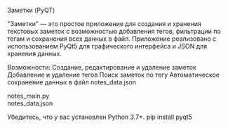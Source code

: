 Заметки (PyQT)

"Заметки" — это простое приложение для создания и хранения текстовых заметок с возможностью добавления тегов, фильтрации по тегам и сохранения всех данных в файл. Приложение реализовано с использованием PyQt5 для графического интерфейса и JSON для хранения данных.

Возможности:
Создание, редактирование и удаление заметок
Добавление и удаление тегов
Поиск заметок по тегу
Автоматическое сохранение данных в файл notes_data.json

notes_main.py   
notes_data.json 

Убедитесь, что у вас установлен Python 3.7+.
pip install pyqt5
